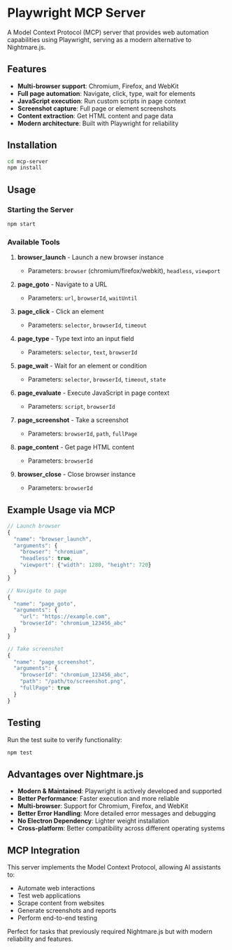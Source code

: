 # Playwright MCP Server

A Model Context Protocol (MCP) server that provides web automation capabilities using Playwright, serving as a modern alternative to Nightmare.js.

## Features

- **Multi-browser support**: Chromium, Firefox, and WebKit
- **Full page automation**: Navigate, click, type, wait for elements
- **JavaScript execution**: Run custom scripts in page context
- **Screenshot capture**: Full page or element screenshots
- **Content extraction**: Get HTML content and page data
- **Modern architecture**: Built with Playwright for reliability

## Installation

```bash
cd mcp-server
npm install
```

## Usage

### Starting the Server

```bash
npm start
```

### Available Tools

1. **browser_launch** - Launch a new browser instance
   - Parameters: `browser` (chromium/firefox/webkit), `headless`, `viewport`

2. **page_goto** - Navigate to a URL
   - Parameters: `url`, `browserId`, `waitUntil`

3. **page_click** - Click an element
   - Parameters: `selector`, `browserId`, `timeout`

4. **page_type** - Type text into an input field
   - Parameters: `selector`, `text`, `browserId`

5. **page_wait** - Wait for an element or condition
   - Parameters: `selector`, `browserId`, `timeout`, `state`

6. **page_evaluate** - Execute JavaScript in page context
   - Parameters: `script`, `browserId`

7. **page_screenshot** - Take a screenshot
   - Parameters: `browserId`, `path`, `fullPage`

8. **page_content** - Get page HTML content
   - Parameters: `browserId`

9. **browser_close** - Close browser instance
   - Parameters: `browserId`

## Example Usage via MCP

```javascript
// Launch browser
{
  "name": "browser_launch",
  "arguments": {
    "browser": "chromium",
    "headless": true,
    "viewport": {"width": 1280, "height": 720}
  }
}

// Navigate to page
{
  "name": "page_goto",
  "arguments": {
    "url": "https://example.com",
    "browserId": "chromium_123456_abc"
  }
}

// Take screenshot
{
  "name": "page_screenshot",
  "arguments": {
    "browserId": "chromium_123456_abc",
    "path": "/path/to/screenshot.png",
    "fullPage": true
  }
}
```

## Testing

Run the test suite to verify functionality:

```bash
npm test
```

## Advantages over Nightmare.js

- **Modern & Maintained**: Playwright is actively developed and supported
- **Better Performance**: Faster execution and more reliable
- **Multi-browser**: Support for Chromium, Firefox, and WebKit
- **Better Error Handling**: More detailed error messages and debugging
- **No Electron Dependency**: Lighter weight installation
- **Cross-platform**: Better compatibility across different operating systems

## MCP Integration

This server implements the Model Context Protocol, allowing AI assistants to:
- Automate web interactions
- Test web applications
- Scrape content from websites
- Generate screenshots and reports
- Perform end-to-end testing

Perfect for tasks that previously required Nightmare.js but with modern reliability and features.